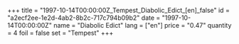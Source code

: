 +++
title = "1997-10-14T00:00:00Z_Tempest_Diabolic_Edict_[en]_false"
id = "a2ecf2ee-1e2d-4ab2-8b2c-717c794b09b2"
date = "1997-10-14T00:00:00Z"
name = "Diabolic Edict"
lang = ["en"]
price = "0.47"
quantity = 4
foil = false
set = "Tempest"
+++
